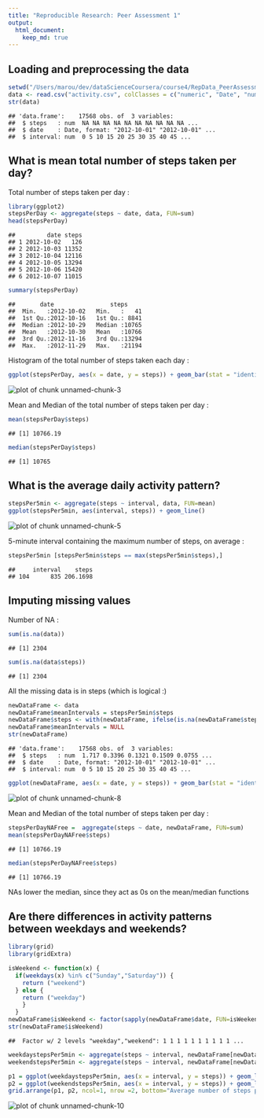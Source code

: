 ```yaml
---
title: "Reproducible Research: Peer Assessment 1"
output: 
  html_document:
    keep_md: true
---
```



## Loading and preprocessing the data


```r
setwd("/Users/marou/dev/dataScienceCoursera/course4/RepData_PeerAssessment1")
data <- read.csv("activity.csv", colClasses = c("numeric", "Date", "numeric"))
str(data)
```

```
## 'data.frame':	17568 obs. of  3 variables:
##  $ steps   : num  NA NA NA NA NA NA NA NA NA NA ...
##  $ date    : Date, format: "2012-10-01" "2012-10-01" ...
##  $ interval: num  0 5 10 15 20 25 30 35 40 45 ...
```

## What is mean total number of steps taken per day?

Total number of steps taken per day : 

```r
library(ggplot2)
stepsPerDay <- aggregate(steps ~ date, data, FUN=sum)
head(stepsPerDay)
```

```
##         date steps
## 1 2012-10-02   126
## 2 2012-10-03 11352
## 3 2012-10-04 12116
## 4 2012-10-05 13294
## 5 2012-10-06 15420
## 6 2012-10-07 11015
```

```r
summary(stepsPerDay)
```

```
##       date                steps      
##  Min.   :2012-10-02   Min.   :   41  
##  1st Qu.:2012-10-16   1st Qu.: 8841  
##  Median :2012-10-29   Median :10765  
##  Mean   :2012-10-30   Mean   :10766  
##  3rd Qu.:2012-11-16   3rd Qu.:13294  
##  Max.   :2012-11-29   Max.   :21194
```

Histogram of the total number of steps taken each day :

```r
ggplot(stepsPerDay, aes(x = date, y = steps)) + geom_bar(stat = "identity")
```

![plot of chunk unnamed-chunk-3](figure/unnamed-chunk-3-1.png) 

Mean and Median of the total number of steps taken per day : 

```r
mean(stepsPerDay$steps)
```

```
## [1] 10766.19
```

```r
median(stepsPerDay$steps)
```

```
## [1] 10765
```


## What is the average daily activity pattern?


```r
stepsPer5min <- aggregate(steps ~ interval, data, FUN=mean)
ggplot(stepsPer5min, aes(interval, steps)) + geom_line()
```

![plot of chunk unnamed-chunk-5](figure/unnamed-chunk-5-1.png) 


5-minute interval containing the maximum number of steps, on average : 

```r
stepsPer5min [stepsPer5min$steps == max(stepsPer5min$steps),]
```

```
##     interval    steps
## 104      835 206.1698
```

## Imputing missing values

Number of NA :

```r
sum(is.na(data))
```

```
## [1] 2304
```

```r
sum(is.na(data$steps))
```

```
## [1] 2304
```
All the missing data is in steps (which is logical :)

```r
newDataFrame <- data 
newDataFrame$meanIntervals = stepsPer5min$steps
newDataFrame$steps <- with(newDataFrame, ifelse(is.na(newDataFrame$steps), newDataFrame$meanIntervals, newDataFrame$steps))
newDataFrame$meanIntervals = NULL
str(newDataFrame)
```

```
## 'data.frame':	17568 obs. of  3 variables:
##  $ steps   : num  1.717 0.3396 0.1321 0.1509 0.0755 ...
##  $ date    : Date, format: "2012-10-01" "2012-10-01" ...
##  $ interval: num  0 5 10 15 20 25 30 35 40 45 ...
```

```r
ggplot(newDataFrame, aes(x = date, y = steps)) + geom_bar(stat = "identity")
```

![plot of chunk unnamed-chunk-8](figure/unnamed-chunk-8-1.png) 

Mean and Median of the total number of steps taken per day : 

```r
stepsPerDayNAFree =  aggregate(steps ~ date, newDataFrame, FUN=sum)
mean(stepsPerDayNAFree$steps)
```

```
## [1] 10766.19
```

```r
median(stepsPerDayNAFree$steps)
```

```
## [1] 10766.19
```

NAs lower the median, since they act as 0s on the mean/median functions

## Are there differences in activity patterns between weekdays and weekends?


```r
library(grid)
library(gridExtra)

isWeekend <- function(x) {
  if(weekdays(x) %in% c("Sunday","Saturday")) {
    return ("weekend")
  } else {
    return ("weekday")
    }
  }
newDataFrame$isWeekend <- factor(sapply(newDataFrame$date, FUN=isWeekend))
str(newDataFrame$isWeekend)
```

```
##  Factor w/ 2 levels "weekday","weekend": 1 1 1 1 1 1 1 1 1 1 ...
```

```r
weekdaystepsPer5min <- aggregate(steps ~ interval, newDataFrame[newDataFrame$isWeekend =="weekday",], FUN=mean)
weekendstepsPer5min <- aggregate(steps ~ interval, newDataFrame[newDataFrame$isWeekend =="weekend",], FUN=mean)

p1 = ggplot(weekdaystepsPer5min, aes(x = interval, y = steps)) + geom_line(color="blue") + ggtitle("during Weekdays")
p2 = ggplot(weekendstepsPer5min, aes(x = interval, y = steps)) + geom_line(color="red") +  ggtitle("during Weekends")
grid.arrange(p1, p2, ncol=1, nrow =2, bottom="Average number of steps per minute interval")
```

![plot of chunk unnamed-chunk-10](figure/unnamed-chunk-10-1.png) 

